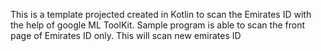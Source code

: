 This is a template projected created in Kotlin to scan the Emirates ID with the help of google ML ToolKit.
Sample program is able to scan the front page of Emirates ID only.
This will scan new emirates ID
